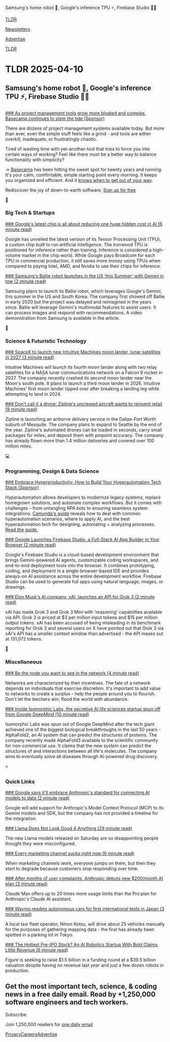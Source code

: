 Samsung's home robot 🤖, Google's inference TPU ⚡, Firebase Studio 👨‍💻

[TLDR](/)

[Newsletters](/newsletters)

[Advertise](https://advertise.tldr.tech/)

[TLDR](/)

# TLDR 2025-04-10

## Samsung's home robot 🤖, Google's inference TPU ⚡, Firebase Studio 👨‍💻

### 

[### As project management tools grow more bloated and complex, Basecamp continues to stem the tide (Sponsor)](https://basecamp.com/?utm_term=SMBEmployees&amp;utm_campaign=Basecamp_BridgePlan_2025&amp;utm_medium=digital&amp;utm_content=2430x4320_Organization_LAN&amp;utm_source=linkedin)

There are dozens of project management systems available today. But more than ever, even the simple stuff feels like a grind - and tools are either overkill, inadequate, or frustratingly chaotic.

Tired of wasting time with yet-another-tool that tries to force you into certain ways of working? Feel like there must be a better way to balance functionality with simplicity?

→ [Basecamp](https://basecamp.com/?utm_term=SMBEmployees&utm_campaign=Basecamp_BridgePlan_2025&utm_medium=digital&utm_content=2430x4320_Organization_LAN&utm_source=linkedin) has been hitting the sweet spot for twenty years and running. It's your calm, comfortable, simple starting point every morning. It keeps you organized and efficient. And it [knows when to get out of your way](https://basecamp.com/?utm_term=SMBEmployees&utm_campaign=Basecamp_BridgePlan_2025&utm_medium=digital&utm_content=2430x4320_Organization_LAN&utm_source=linkedin).

Rediscover the joy of down-to-earth software. [Sign up for free](https://basecamp.com/?utm_term=SMBEmployees&utm_campaign=Basecamp_BridgePlan_2025&utm_medium=digital&utm_content=2430x4320_Organization_LAN&utm_source=linkedin)

📱

### Big Tech & Startups

[### Google's latest chip is all about reducing one huge hidden cost in AI (6 minute read)](https://www.zdnet.com/article/googles-latest-chip-is-all-about-reducing-one-huge-hidden-cost-in-ai/?utm_source=tldrnewsletter)

Google has unveiled the latest version of its Tensor Processing Unit (TPU), a custom chip built to run artificial intelligence. The Ironwood TPU is positioned for inference rather than training. Inference is considered a high-volume market in the chip world. While Google pays Broadcom for each TPU in commercial production, it still saves more money using TPUs when compared to paying Intel, AMD, and Nvidia to use their chips for inference.

[### Samsung's Ballie robot launches in the US ‘this Summer' with Gemini in tow (2 minute read)](https://9to5google.com/2025/04/09/samsung-ballie-gemini-launch-date/?utm_source=tldrnewsletter)

Samsung plans to launch its Ballie robot, which leverages Google's Gemini, this summer in the US and South Korea. The company first showed off Ballie in early 2020 but the project was delayed and reimagined in the years since. Ballie will leverage Gemini's multimodal features to assist users. It can process images and respond with recommendations. A video demonstration from Samsung is available in the article.

🚀

### Science & Futuristic Technology

[### SpaceX to launch new Intuitive Machines moon lander, lunar satellites in 2027 (3 minute read)](https://www.space.com/space-exploration/spacex-to-launch-fourth-intuitive-machines-moon-lander-lunar-satellites-in-2027?utm_source=tldrnewsletter)

Intuitive Machines will launch its fourth moon lander along with two relay satellites for a NASA lunar communications network on a Falcon 9 rocket in 2027. The company recently crashed its second moon lander near the Moon's south pole. It plans to launch a third moon lander in 2026. Intuitive Machines' first moon lander tipped over after breaking a landing leg while attempting to land in 2024.

[### Don't call it a drone: Zipline's uncrewed aircraft wants to reinvent retail (9 minute read)](https://arstechnica.com/gadgets/2025/04/dont-call-it-a-drone-ziplines-uncrewed-aircraft-wants-to-reinvent-retail/?utm_source=tldrnewsletter)

Zipline is launching an airborne delivery service in the Dallas-Fort Worth suburb of Mesquite. The company plans to expand to Seattle by the end of the year. Zipline's automated drones can be loaded in seconds, carry small packages for miles, and deposit them with pinpoint accuracy. The company has already flown more than 1.4 million deliveries and covered over 100 million miles.

💻

### Programming, Design & Data Science

[### Embrace Hyperproductivity: How to Build Your Hyperautomation Tech Stack (Sponsor)](https://page.camunda.com/wp-the-ultimate-guide-to-building-your-hyperautomation-tech-stack?utm_medium=paid_leadgen&amp;utm_source=tldr&amp;utm_campaign=Guide.TheUltimateGuideToBuildingYourHyperautomationTechStack.25Q1.EN&amp;utm_content=april_newsletter)

Hyperautomation allows developers to modernize legacy systems, replace homegrown solutions, and automate complex workflows. But it comes with challenges – from untangling RPA bots to ensuring seamless system integrations. [Camunda's guide](https://page.camunda.com/wp-the-ultimate-guide-to-building-your-hyperautomation-tech-stack?utm_medium=paid_leadgen&utm_source=tldr&utm_campaign=Guide.TheUltimateGuideToBuildingYourHyperautomationTechStack.25Q1.EN&utm_content=april_newsletter) reveals how to deal with common hyperautomation scenarios, where to apply AI, and the best hyperautomation tech for designing, automating + analyzing processes. [Read the guide.](https://page.camunda.com/wp-the-ultimate-guide-to-building-your-hyperautomation-tech-stack?utm_medium=paid_leadgen&utm_source=tldr&utm_campaign=Guide.TheUltimateGuideToBuildingYourHyperautomationTechStack.25Q1.EN&utm_content=april_newsletter)

[### Google Launches Firebase Studio, a Full-Stack AI App Builder in Your Browser (2 minute read)](https://www.maginative.com/article/google-launches-firebase-studio-a-full-stack-ai-app-builder-in-your-browser/?utm_source=tldrnewsletter)

Google's Firebase Studio is a cloud-based development environment that brings Gemini-powered AI agents, customizable coding workspaces, and end-to-end deployment tools into the browser. It combines prototyping, coding, and deployment in a single-browser-based IDE and provides always-on AI assistance across the entire development workflow. Firebase Studio can be used to generate full apps using natural language, images, or drawings.

[### Elon Musk's AI company, xAI, launches an API for Grok 3 (2 minute read)](https://techcrunch.com/2025/04/09/elon-musks-ai-company-xai-launches-an-api-for-grok-3/?utm_source=tldrnewsletter)

xAI has made Grok 3 and Grok 3 Mini with 'reasoning' capabilities available via API. Grok 3 is priced at $3 per million input tokens and $15 per million output tokens. xAI has been accused of being misleading in its benchmark reporting for Grok 3 and several users on X have pointed out that Grok 3 via xAI's API has a smaller context window than advertised - the API maxes out at 131,072 tokens.

🎁

### Miscellaneous

[### Be the node you want to see in the network (4 minute read)](https://taylor.town/wealth-000?utm_source=tldrnewsletter)

Networks are characterized by their incentives. The fate of a network depends on individuals that exercise discretion. It's important to add value to networks to create a surplus - help the people around you to flourish. Don't let the leechers win; flood the world with abundance.

[### Inside Isomorphic Labs, the secretive AI life sciences startup spun off from Google DeepMind (10 minute read)](https://www.cnbc.com/2025/04/09/inside-isomorphic-labs-google-deepminds-ai-life-sciences-spinoff.html?utm_source=tldrnewsletter)

Isomorphic Labs was spun out of Google DeepMind after the tech giant achieved one of the biggest biological breakthroughs in the last 50 years - AlphaFold2, an AI system that can predict the structures of proteins. The company recently made AlphaFold3 available to the scientific community for non-commercial use. It claims that the new system can predict the structures of and interactions between all life's molecules. The company aims to eventually solve all diseases through AI-powered drug discovery.

⚡

### Quick Links

[### Google says it'll embrace Anthropic's standard for connecting AI models to data (2 minute read)](https://techcrunch.com/2025/04/09/google-says-itll-embrace-anthropics-standard-for-connecting-ai-models-to-data/?utm_source=tldrnewsletter)

Google will add support for Anthropic's Model Context Protocol (MCP) to its Gemini models and SDK, but the company has not provided a timeline for the integration.

[### Llama Does Not Look Good 4 Anything (29 minute read)](https://www.lesswrong.com/posts/FHMcHmW4RKY5JiArJ/llama-does-not-look-good-4-anything?utm_source=tldrnewsletter)

The new Llama models released on Saturday are so disappointing people thought they were misconfigured.

[### Every marketing channel sucks right now (6 minute read)](https://andrewchen.substack.com/p/every-marketing-channel-sucks-right?utm_source=tldrnewsletter)

When marketing channels work, everyone jumps on them, but then they start to degrade because customers stop responding over time.

[### After months of user complaints, Anthropic debuts new $200/month AI plan (3 minute read)](https://arstechnica.com/ai/2025/04/anthropic-launches-200-claude-max-ai-plan-with-20x-higher-usage-limits/?utm_source=tldrnewsletter)

Claude Max offers up to 20 times more usage limits than the Pro plan for Anthropic's Claude AI assistant.

[### Waymo readies autonomous cars for first international tests in Japan (3 minute read)](https://www.theverge.com/news/645777/waymo-japan-autonomous-test-robotaxi-international?utm_source=tldrnewsletter)

A local taxi fleet operator, Nihon Kotsu, will drive about 25 vehicles manually for the purposes of gathering mapping data - the first has already been spotted in a parking lot in Tokyo.

[### The Hottest Pre-IPO Stock? An AI Robotics Startup With Bold Claims, Little Revenue (6 minute read)](https://www.wsj.com/tech/the-hottest-pre-ipo-stock-an-ai-robotics-startup-with-bold-claims-little-revenue-b0c1f03b?st=6j8KgL&reflink=desktopwebshare_permalink&utm_source=tldrnewsletter)

Figure is seeking to raise $1.5 billion in a funding round at a $39.5 billion valuation despite having no revenue last year and just a few dozen robots in production.

## Get the most important tech, science, & coding news in a free daily email. Read by +1,250,000 software engineers and tech workers.

Subscribe

Join 1,250,000 readers for [one daily email](/api/latest/tech)

[Privacy](/privacy)[Careers](https://jobs.ashbyhq.com/tldr.tech)[Advertise](/tech/advertise)